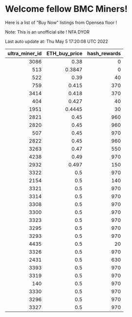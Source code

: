 # Welcome fellow BMC Miners!
Here is a list of "Buy Now" listings from Opensea floor !

Note: This is an unofficial site ! NFA DYOR


Last auto update at: Thu May  5 17:20:08 UTC 2022


|   ultra_miner_id |   ETH_buy_price |   hash_rewards |
|-----------------:|----------------:|---------------:|
|             3086 |          0.38   |              0 |
|              513 |          0.3847 |              0 |
|              522 |          0.39   |             40 |
|              759 |          0.415  |            370 |
|             3414 |          0.418  |            370 |
|              404 |          0.427  |             40 |
|             1951 |          0.4445 |             30 |
|             2821 |          0.45   |            960 |
|             2820 |          0.45   |            960 |
|              507 |          0.45   |            970 |
|             2822 |          0.45   |            960 |
|             3263 |          0.47   |            550 |
|             4238 |          0.49   |            970 |
|             2932 |          0.497  |            150 |
|             3322 |          0.5    |            970 |
|             2154 |          0.5    |            140 |
|             3321 |          0.5    |            970 |
|             3314 |          0.5    |            970 |
|             3308 |          0.5    |            970 |
|             3300 |          0.5    |            970 |
|             3323 |          0.5    |            970 |
|             3295 |          0.5    |            970 |
|             3293 |          0.5    |            970 |
|             4435 |          0.5    |             20 |
|             3326 |          0.5    |            970 |
|             2431 |          0.5    |            630 |
|             3393 |          0.5    |            970 |
|             3319 |          0.5    |            970 |
|              140 |          0.5    |            970 |
|             3330 |          0.5    |            970 |
|             3296 |          0.5    |            970 |
|             3327 |          0.5    |            970 |